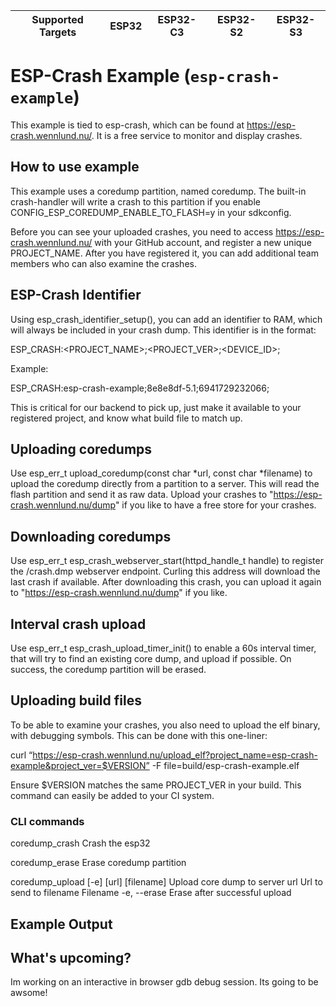 
| Supported Targets | ESP32 | ESP32-C3 | ESP32-S2 | ESP32-S3 |
| ----------------- | ----- | -------- | -------- | -------- |

# ESP-Crash Example (`esp-crash-example`)

This example is tied to esp-crash, which can be found at https://esp-crash.wennlund.nu/. It is a free service to monitor and display crashes.

## How to use example

This example uses a coredump partition, named coredump. The built-in crash-handler will write a crash to this partition if you enable CONFIG_ESP_COREDUMP_ENABLE_TO_FLASH=y in your sdkconfig.

Before you can see your uploaded crashes, you need to access https://esp-crash.wennlund.nu/ with your GitHub account, and register a new unique PROJECT_NAME. After you have registered it, you can add additional team members who can also examine the crashes.

## ESP-Crash Identifier

Using esp_crash_identifier_setup(), you can add an identifier to RAM, which will always be included in your crash dump. This identifier is in the format:

ESP_CRASH:<PROJECT_NAME>;<PROJECT_VER>;<DEVICE_ID>;

Example:

ESP_CRASH:esp-crash-example;8e8e8df-5.1;6941729232066;

This is critical for our backend to pick up, just make it available to your registered project, and know what build file to match up.

## Uploading coredumps

Use esp_err_t upload_coredump(const char *url, const char *filename) to upload the coredump directly from a partition to a server. This will read the flash partition and send it as raw data. Upload your crashes to "https://esp-crash.wennlund.nu/dump" if you like to have a free store for your crashes.

## Downloading coredumps

Use esp_err_t esp_crash_webserver_start(httpd_handle_t handle) to register the /crash.dmp webserver endpoint. Curling this address will download the last crash if available. After downloading this crash, you can upload it again to "https://esp-crash.wennlund.nu/dump" if you like.

## Interval crash upload

Use esp_err_t esp_crash_upload_timer_init() to enable a 60s interval timer, that will try to find an existing core dump, and upload if possible. On success, the coredump partition will be erased.

## Uploading build files

To be able to examine your crashes, you also need to upload the elf binary, with debugging symbols. This can be done with this one-liner:

curl “https://esp-crash.wennlund.nu/upload_elf?project_name=esp-crash-example&project_ver=$VERSION” -F file=build/esp-crash-example.elf

Ensure $VERSION matches the same PROJECT_VER in your build. This command can easily be added to your CI system.

### CLI commands

coredump_crash
  Crash the esp32

coredump_erase
  Erase coredump partition

coredump_upload  [-e] [url] [filename]
  Upload core dump to server
           url  Url to send to
      filename  Filename
   -e, --erase  Erase after successful upload


## Example Output



## What's upcoming?

Im working on an interactive in browser gdb debug session. Its going to be awsome!
